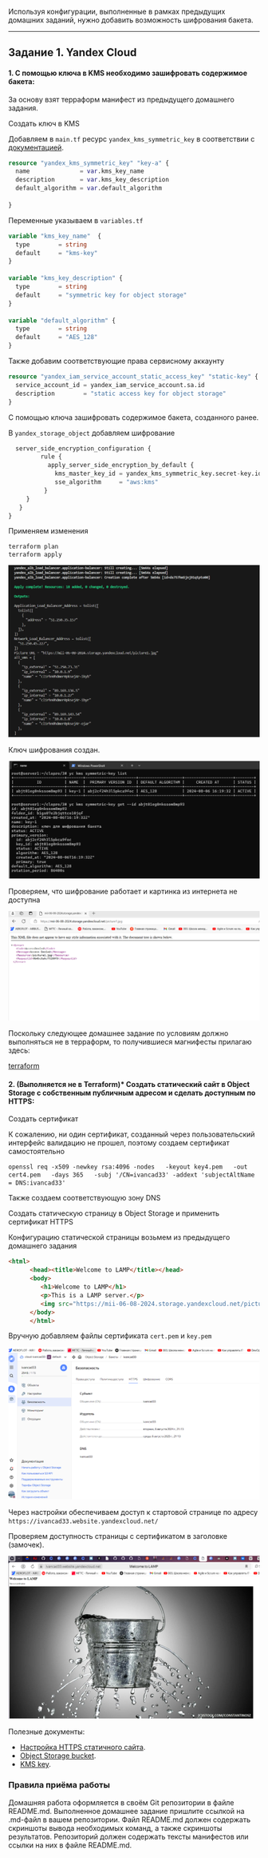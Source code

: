 
Используя конфигурации, выполненные в рамках предыдущих домашних заданий, нужно добавить возможность шифрования бакета.

---
## Задание 1. Yandex Cloud   

#### 1. С помощью ключа в KMS необходимо зашифровать содержимое бакета:

За основу взят терраформ манифест из предыдущего домашнего задания.

 
Cоздать ключ в KMS

Добавляем в `main.tf` ресурс `yandex_kms_symmetric_key` в соответствии с [документацией](https://yandex.cloud/ru/docs/kms/operations/key).

```tf
resource "yandex_kms_symmetric_key" "key-a" {
  name              = var.kms_key_name
  description       = var.kms_key_description
  default_algorithm = var.default_algorithm

}
```
Переменные указываем в `variables.tf`
```tf
variable "kms_key_name"  {
  type        = string
  default     = "kms-key"
}

variable "kms_key_description" {
  type        = string
  default     = "symmetric key for object storage"
}

variable "default_algorithm" {
  type        = string
  default     = "AES_128"
}

```

Также добавим соответствующие права сервисному аккаунту
```tf
resource "yandex_iam_service_account_static_access_key" "static-key" {
  service_account_id = yandex_iam_service_account.sa.id
  description        = "static access key for object storage"
}
```

C помощью ключа зашифровать содержимое бакета, созданного ранее.

В `yandex_storage_object` добавляем шифрование
```tf
  server_side_encryption_configuration {
         rule {
           apply_server_side_encryption_by_default {
             kms_master_key_id = yandex_kms_symmetric_key.secret-key.id
             sse_algorithm     = "aws:kms"
          }
     }
   }
}
```
Применяем изменения
```
terraform plan
terraform apply
```

![img_12](IMG/img_12.png)

Ключ шифрования создан.

![img_1](IMG/img_1.png)

Проверяем, что шифрование работает и картинка из интернета не доступна

![img_2](IMG/img_2.png)

Поскольку следующее домашнее задание по условиям должно выполняться не в терраформ, то получившиеся магнифесты прилагаю здесь:

[terraform ](https://github.com/Elfxf85/devops-netology/tree/main/clopro15.3/terraform)



#### 2. (Выполняется не в Terraform)* Создать статический сайт в Object Storage c собственным публичным адресом и сделать доступным по HTTPS:

Cоздать сертификат

К сожалению, ни один сертификат, созданный через пользовательский интерфейс валидацию не прошел, поэтому создаем сертификат  самостоятельно
```
openssl req -x509 -newkey rsa:4096 -nodes   -keyout key4.pem   -out cert4.pem   -days 365   -subj '/CN=ivancad33' -addext 'subjectAltName = DNS:ivancad33'
```
Также создаем соответствующую зону DNS

Cоздать статическую страницу в Object Storage и применить сертификат HTTPS

Конфигурацию статической страницы возьмем из предыдущего домашнего задания
```html
<html>
      <head><title>Welcome to LAMP</title></head>
      <body>
         <h1>Welcome to LAMP</h1>
         <p>This is a LAMP server.</p>
         <img src="https://mii-06-08-2024.storage.yandexcloud.net/picture1.jpg" />
      </body>
      </html>
```

Вручную добавляем файлы сертификата `cert.pem` и `key.pem`

![img_7](IMG/img_7.png)

Через настройки обеспечиваем доступ к стартовой странице по адресу `https://ivancad33.website.yandexcloud.net/`

Проверяем доступность страницы с сертификатом в заголовке (замочек).

![img_8](IMG/img_8.png)

Полезные документы:

- [Настройка HTTPS статичного сайта](https://cloud.yandex.ru/docs/storage/operations/hosting/certificate).
- [Object Storage bucket](https://registry.terraform.io/providers/yandex-cloud/yandex/latest/docs/resources/storage_bucket).
- [KMS key](https://registry.terraform.io/providers/yandex-cloud/yandex/latest/docs/resources/kms_symmetric_key).



### Правила приёма работы

Домашняя работа оформляется в своём Git репозитории в файле README.md. Выполненное домашнее задание пришлите ссылкой на .md-файл в вашем репозитории.
Файл README.md должен содержать скриншоты вывода необходимых команд, а также скриншоты результатов.
Репозиторий должен содержать тексты манифестов или ссылки на них в файле README.md.
